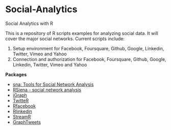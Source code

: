 Social-Analytics
================

Social Analytics with R

This is a repository of R scripts examples for analyzing social data. It will cover the major social networks. Current scripts include:

1. Setup environment for Facebook, Foursquare, Github, Google, Linkedin, Twitter, Vimeo and Yahoo
2. Connection and authorization for Facebook, Foursquare, Github, Google, Linkedin, Twitter, Vimeo and Yahoo

**Packages**

- [sna: Tools for Social Network Analysis](https://cran.r-project.org/web/packages/sna/index.html)
- [RSiena - social network analysis](http://r-forge.r-project.org/R/?group_id=461)
- [iGraph](http://igraph.org)
- [TwitteR](https://github.com/geoffjentry/twitteR)
- [Rfacebook](https://github.com/pablobarbera/Rfacebook)
- [Rlinkedin](https://github.com/mpiccirilli/Rlinkedin)
- [StreamR](https://github.com/pablobarbera/streamR)
- [GraphTweets](https://github.com/JohnCoene/graphTweets)